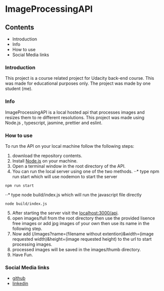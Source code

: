 # ImageProcessingAPI

## Contents

* Introduction
* Info
* How to use
* Social Media links

### Introduction

This project is a course related project for Udacity back-end course.
This was made for educational purposes only.
The project was made by one student (me).

### Info

ImageProcessingAPI is a local hosted api that processes images and resizes them to re different resolutions.
This project was made using Node.js , typescript, jasmine, prettier and eslint.

### How to use

To run the API on your local machine follow the following steps:
1. download the repository contents.
2. Install [Node.js](https://nodejs.org/en/download/) on your machine.
3. Open a terminal window in the root directory of the API.
4. You can run the local server using one of the two methods.
⋅⋅* type npm run start which will use nodemon to start the server
```
npm run start
```
⋅⋅* type node build/index.js which will run the javascript file directly
```
node build/index.js
```
5. After starting the server visit the [localhost:3000/api](http://localhost:3000/api).
6. open images/full from the root directory then use the provided lisence free images or add jpg images of your own then use its name in the following step.
7. Now add (/images?name=(filename without extention)&width=(image requested width)&height=(image requested height) to the url to start processing images.
8. processed images will be saved in the images/thumb directory.
9. Have Fun.

### Social Media links

* [github](https://github.com/pervmind)
* [linkedin](https://www.linkedin.com/in/abdullah-mohammed-964770176/)